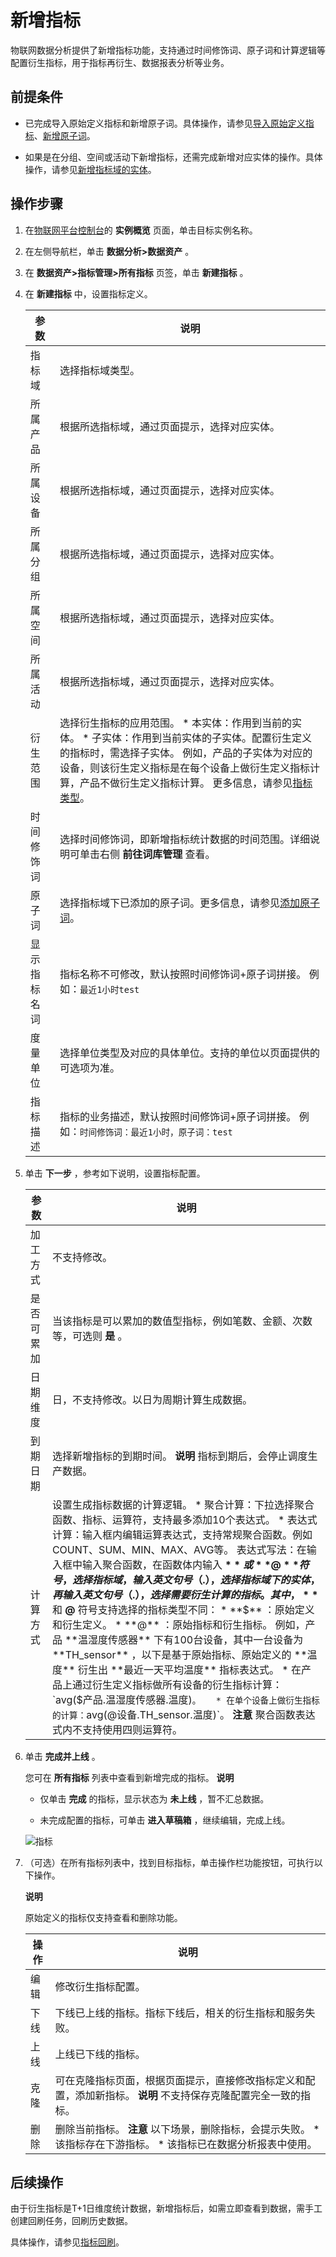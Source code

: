 新增指标 
=========================

物联网数据分析提供了新增指标功能，支持通过时间修饰词、原子词和计算逻辑等配置衍生指标，用于指标再衍生、数据报表分析等业务。

前提条件 
-------------------------

* 已完成导入原始定义指标和新增原子词。具体操作，请参见[导入原始定义指标]()、[新增原子词]()。

  

* 如果是在分组、空间或活动下新增指标，还需完成新增对应实体的操作。具体操作，请参见[新增指标域的实体]()。

  




操作步骤 
-------------------------

1. 在[物联网平台控制台](http://iot.console.aliyun.com/)的 **实例概览** 页面，单击目标实例名称。

   

2. 在左侧导航栏，单击 **数据分析\>数据资产** 。

   

3. 在 **数据资产\>指标管理\>所有指标** 页签，单击 **新建指标** 。

   

4. 在 **新建指标** 中，设置指标定义。

   

   |   参数   |                                                                                                                                                 说明                                                                                                                                                 |
   |--------|----------------------------------------------------------------------------------------------------------------------------------------------------------------------------------------------------------------------------------------------------------------------------------------------------|
   | 指标域    | 选择指标域类型。                                                                                                                                                                                                                                                                                           |
   | 所属产品   | 根据所选指标域，通过页面提示，选择对应实体。                                                                                                                                                                                                                                                                             |
   | 所属设备   | 根据所选指标域，通过页面提示，选择对应实体。                                                                                                                                                                                                                                                                             |
   | 所属分组   | 根据所选指标域，通过页面提示，选择对应实体。                                                                                                                                                                                                                                                                             |
   | 所属空间   | 根据所选指标域，通过页面提示，选择对应实体。                                                                                                                                                                                                                                                                             |
   | 所属活动   | 根据所选指标域，通过页面提示，选择对应实体。                                                                                                                                                                                                                                                                             |
   | 衍生范围   | 选择衍生指标的应用范围。 * 本实体：作用到当前的实体。   * 子实体：作用到当前实体的子实体。配置衍生定义的指标时，需选择子实体。 例如，产品的子实体为对应的设备，则该衍生定义指标是在每个设备上做衍生定义指标计算，产品不做衍生定义指标计算。 更多信息，请参见[指标类型]()。    |
   | 时间修饰词  | 选择时间修饰词，即新增指标统计数据的时间范围。详细说明可单击右侧 **前往词库管理** 查看。                                                                                                                                                                                                                                                    |
   | 原子词    | 选择指标域下已添加的原子词。更多信息，请参见[添加原子词]()。                                                                                                                                                                                                                                                   |
   | 显示指标名词 | 指标名称不可修改，默认按照时间修饰词+原子词拼接。 例如：`最近1小时test`                                                                                                                                                                                                                                           |
   | 度量单位   | 选择单位类型及对应的具体单位。支持的单位以页面提供的可选项为准。                                                                                                                                                                                                                                                                   |
   | 指标描述   | 指标的业务描述，默认按照时间修饰词+原子词拼接。 例如：`时间修饰词：最近1小时，原子词：test`                                                                                                                                                                                                                                 |

   

5. 单击 **下一步** ，参考如下说明，设置指标配置。

   

   |  参数   |                                                                                                                                                                                                                                                                                                                                                                                                                               说明                                                                                                                                                                                                                                                                                                                                                                                                                                |
   |-------|-----------------------------------------------------------------------------------------------------------------------------------------------------------------------------------------------------------------------------------------------------------------------------------------------------------------------------------------------------------------------------------------------------------------------------------------------------------------------------------------------------------------------------------------------------------------------------------------------------------------------------------------------------------------------------------------------------------------------------------------------------------------------------------------------------------------------------------------------------------------|
   | 加工方式  | 不支持修改。                                                                                                                                                                                                                                                                                                                                                                                                                                                                                                                                                                                                                                                                                                                                                                                                                                                          |
   | 是否可累加 | 当该指标是可以累加的数值型指标，例如笔数、金额、次数等，可选则 **是** 。                                                                                                                                                                                                                                                                                                                                                                                                                                                                                                                                                                                                                                                                                                                                                                                                                         |
   | 日期维度  | 日，不支持修改。以日为周期计算生成数据。                                                                                                                                                                                                                                                                                                                                                                                                                                                                                                                                                                                                                                                                                                                                                                                                                                            |
   | 到期日期  | 选择新增指标的到期时间。 **说明** 指标到期后，会停止调度生产数据。                                                                                                                                                                                                                                                                                                                                                                                                                                                                                                                                                                                                                                                                                                                                                                                                            |
   | 计算方式  | 设置生成指标数据的计算逻辑。 * 聚合计算：下拉选择聚合函数、指标、运算符，支持最多添加10个表达式。   * 表达式计算：输入框内编辑运算表达式，支持常规聚合函数。例如COUNT、SUM、MIN、MAX、AVG等。 表达式写法：在输入框中输入聚合函数，在函数体内输入 **$** 或 **@** 符号，选择指标域，输入英文句号（.），选择指标域下的实体，再输入英文句号（.），选择需要衍生计算的指标。 其中， **$** 和 **@** 符号支持选择的指标类型不同： * **$** ：原始定义和衍生定义。   * **@** ：原始指标和衍生指标。    例如，产品 **温湿度传感器** 下有100台设备，其中一台设备为 **TH_sensor** ，以下是基于原始指标、原始定义的 **温度** 衍生出 **最近一天平均温度** 指标表达式。 * 在产品上通过衍生定义指标做所有设备的衍生指标计算：`avg($产品.温湿度传感器.温度)`。   * 在单个设备上做衍生指标的计算：`avg(@设备.TH_sensor.温度)`。    **注意** 聚合函数表达式内不支持使用四则运算符。    |

   

6. 单击 **完成并上线** 。

   您可在 **所有指标** 列表中查看到新增完成的指标。
   **说明**
   * 仅单击 **完成** 的指标，显示状态为 **未上线** ，暂不汇总数据。

     
   
   * 未完成配置的指标，可单击 **进入草稿箱** ，继续编辑，完成上线。

     
   

   

   ![指标](//static-aliyun-doc.oss-cn-hangzhou.aliyuncs.com/assets/img/zh-CN/7669433061/p171167.png)
   

7. （可选）在所有指标列表中，找到目标指标，单击操作栏功能按钮，可执行以下操作。

   **说明**

   原始定义的指标仅支持查看和删除功能。
   

   | 操作 |                                                                                           说明                                                                                           |
   |----|----------------------------------------------------------------------------------------------------------------------------------------------------------------------------------------|
   | 编辑 | 修改衍生指标配置。                                                                                                                                                                              |
   | 下线 | 下线已上线的指标。指标下线后，相关的衍生指标和服务失败。                                                                                                                                                           |
   | 上线 | 上线已下线的指标。                                                                                                                                                                              |
   | 克隆 | 可在克隆指标页面，根据页面提示，直接修改指标定义和配置，添加新指标。 **说明** 不支持保存克隆配置完全一致的指标。                                                                                                            |
   | 删除 | 删除当前指标。 **注意** 以下场景，删除指标，会提示失败。 * 该指标存在下游指标。   * 该指标已在数据分析报表中使用。    |

   




后续操作 
-------------------------

由于衍生指标是T+1日维度统计数据，新增指标后，如需立即查看到数据，需手工创建回刷任务，回刷历史数据。

具体操作，请参见[指标回刷]()。

